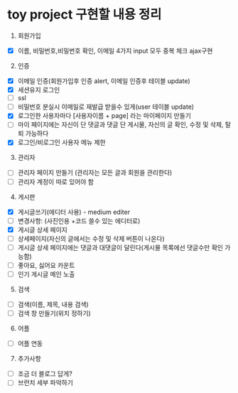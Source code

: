 # toy project 구현할 내용 정리
1. 회원가입
- [x] 이름, 비밀번호,비밀번호 확인, 이메일 4가지 input 모두 중복 체크 ajax구현
2. 인증
- [x] 이메일 인증(회원가입후 인증 alert, 이메일 인증후 테이블 update)
- [x] 세션유지 로그인
- [ ] ssl
- [ ] 비밀번호 분실시 이메일로 재발급 받을수 있게(user 테이블 update)
- [x] 로그인한 사용자마다 [사용자이름 + page] 라는 마이페이지 만들기
- [ ] 마이 페이지에는 자신이 단 댓글과 댓글 단 게시물, 자신의 글 확인, 수정 및 삭제, 탈퇴 가능하다
- [x] 로그인/비로그인 사용자 메뉴 제한
3. 관리자
- [ ] 관리자 페이지 만들기 (관리자는 모든 글과 회원을 관리한다) 
- [ ] 관리자 계정이 따로 있어야 함
4. 게시판
- [x] 게시글쓰기(에디터 사용) - medium editer
- [ ] 변경사항: (사진인용 +코드 쓸수 있는 에디터로)
- [x] 게시글 상세 페이지 
- [ ] 상세페이지(자신의 글에서는 수정 및 삭제 버튼이 나온다) 
- [ ] 게시글 상세 페이지에는 댓글과 대댓글이 달린다(게시물 목록에선 댓글수만 확인 가능함)
- [ ] 좋아요, 싫어요 카운트
- [ ] 인기 게시글 메인 노출
5. 검색
- [ ] 검색(이름, 제목, 내용 검색)
- [ ] 검색 창 만들기(위치 정하기)
6. 어플
- [ ] 어플 연동
7. 추가사항
- [ ] 조금 더 블로그 답게?
- [ ] 브런치 세부 파악하기